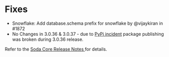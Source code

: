 # Fixes

* Snowflake: Add database.schema prefix for snowflake by @vijaykiran in #1872
* No Changes in 3.0.36 & 3.0.37 - due to [PyPi incident](https://status.python.org/incidents/6zgs59xbw9s4) package publishing was broken during 3.0.36 release.

Refer to the [Soda Core Release Notes ](https://github.com/sodadata/soda-core/releases)for details.
